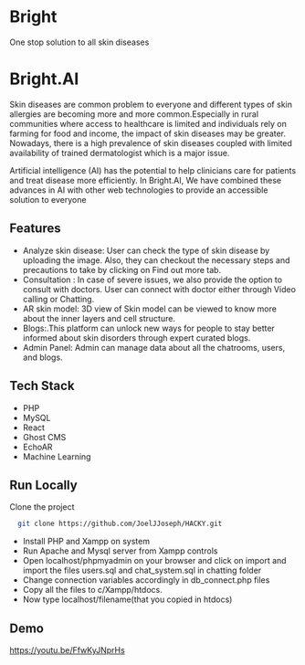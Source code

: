 # Bright
One stop solution to all skin diseases


# Bright.AI

Skin diseases are common problem to everyone and different types of skin allergies are becoming more and more common.Especially in rural communities where access to healthcare is limited and individuals rely on farming for food and income, the impact of skin diseases may be greater. Nowadays, there is a high prevalence of skin diseases coupled with limited availability of trained dermatologist which is a major issue.

Artificial intelligence (AI) has the potential to help clinicians care for patients and treat disease more efficiently. In Bright.AI, We have combined these advances in AI with other web technologies to provide an  accessible solution to everyone
## Features

- Analyze skin disease: User can check the type of skin disease by uploading the image. Also, they can checkout the necessary steps and precautions to take by clicking on Find out more tab.
- Consultation : In case of severe issues, we also provide the option to consult with doctors. User can connect with doctor either through Video calling or Chatting.
- AR skin model: 3D view of Skin model can be viewed to know more about the inner layers and cell structure.
- Blogs:.This platform can unlock new ways for people to stay better informed about skin disorders through expert curated blogs.
- Admin Panel: Admin can manage data about all the chatrooms, users, and blogs.


## Tech Stack

- PHP
- MySQL
- React
- Ghost CMS
- EchoAR
- Machine Learning

  
## Run Locally

Clone the project

```bash
  git clone https://github.com/JoelJJoseph/HACKY.git
```
- Install PHP and Xampp on system
- Run Apache and Mysql server from Xampp controls
- Open localhost/phpmyadmin on your browser and click on import and import the files users.sql and chat_system.sql in chatting folder
- Change connection variables accordingly in db_connect.php files
- Copy all the files to c/Xampp/htdocs.
- Now type localhost/filename(that you copied in htdocs)

  
## Demo
https://youtu.be/FfwKyJNprHs

  





